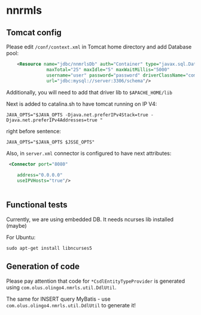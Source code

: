 # nnrmls

## Tomcat config

Please edit `/conf/context.xml` in Tomcat home directory and add Database pool:

```xml
    <Resource name="jdbc/nnmrlsDb" auth="Container" type="javax.sql.DataSource"
               maxTotal="25" maxIdle="5" maxWaitMillis="5000"
               username="user" password="password" driverClassName="com.mysql.cj.jdbc.Driver"
               url="jdbc:mysql://server:3306/schema"/>

```

Additionally, you will need to add that driver lib to `$APACHE_HOME/lib`

Next is added to catalina.sh to have tomcat running on IP V4:

```shell
JAVA_OPTS="$JAVA_OPTS -Djava.net.preferIPv4Stack=true -Djava.net.preferIPv4Addresses=true "

```
right before sentence:

```shell
JAVA_OPTS="$JAVA_OPTS $JSSE_OPTS"
```

Also, in `server.xml` connector is configured to have next attributes:

```xml
 <Connector port="8080"
            
    address="0.0.0.0"
    useIPVHosts="true"/>        
    
```

## Functional tests

Currently, we are using embedded DB. It needs ncurses lib installed (maybe)

For Ubuntu:

```shell
sudo apt-get install libncurses5
```

## Generation of code
Please pay attention that code for `*CsdlEntityTypeProvider` is generated using `com.olus.olingo4.nmrls.util.DdlUtil`.

The same for INSERT query MyBatis - use `com.olus.olingo4.nmrls.util.DdlUtil` to generate it! 